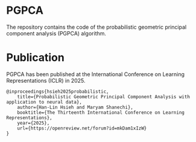 # PGPCA
The repository contains the code of the probabilistic geometric principal component analysis (PGPCA) algorithm.

# Publication
PGPCA has been published at the International Conference on Learning Representations (ICLR) in 2025.

```
@inproceedings{hsieh2025probabilistic,
    title={Probabilistic Geometric Principal Component Analysis with application to neural data},
    author={Han-Lin Hsieh and Maryam Shanechi},
    booktitle={The Thirteenth International Conference on Learning Representations},
    year={2025},
    url={https://openreview.net/forum?id=mkDam1xIzW}
}
```
